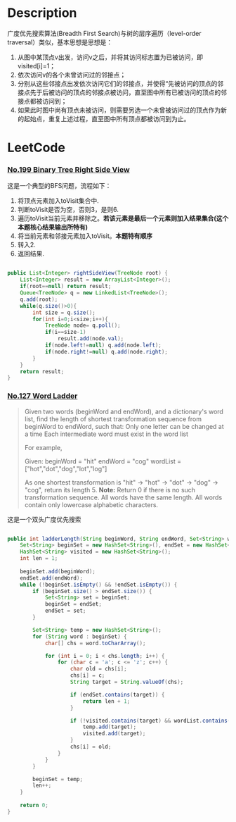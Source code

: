 # Description
广度优先搜索算法(Breadth First Search)与树的层序遍历（level-order traversal）类似，基本思想是思想是：

1. 从图中某顶点v出发，访问v之后，并将其访问标志置为已被访问，即visited[i]=1； 
2. 依次访问v的各个未曾访问过的邻接点； 
3. 分别从这些邻接点出发依次访问它们的邻接点，并使得“先被访问的顶点的邻接点先于后被访问的顶点的邻接点被访问，直至图中所有已被访问的顶点的邻接点都被访问到； 
4. 如果此时图中尚有顶点未被访问，则需要另选一个未曾被访问过的顶点作为新的起始点，重复上述过程，直至图中所有顶点都被访问到为止。

# LeetCode

### [No.199 Binary Tree Right Side View](https://leetcode.com/problems/binary-tree-right-side-view/)

这是一个典型的BFS问题，流程如下：

1. 将顶点元素加入toVisit集合中.
2. 判断toVisit是否为空，否则3，是则6.
3. 遍历toVisit当前元素并移除之。**若该元素是最后一个元素则加入结果集合(这个本题核心结果输出所特有)**
4. 将当前元素和邻接元素加入toVisit。**本题特有顺序**
5. 转入2.
6. 返回结果.

```java

public List<Integer> rightSideView(TreeNode root) {
	List<Integer> result = new ArrayList<Integer>();
    if(root==null) return result;
    Queue<TreeNode> q = new LinkedList<TreeNode>();
    q.add(root);
    while(q.size()>0){
        int size = q.size();
        for(int i=0;i<size;i++){
            TreeNode node= q.poll();
            if(i==size-1)
                result.add(node.val);
            if(node.left!=null) q.add(node.left);
            if(node.right!=null) q.add(node.right);
        }
    }
    return result;
}

```

### [No.127 Word Ladder](https://leetcode.com/problems/word-ladder/)
> Given two words (beginWord and endWord), and a dictionary's word list, find the length of shortest transformation sequence from beginWord to endWord, such that:
Only one letter can be changed at a time
Each intermediate word must exist in the word list
>
>For example,
>
>Given:
beginWord = "hit"
endWord = "cog"
wordList = ["hot","dot","dog","lot","log"]
>
>As one shortest transformation is "hit" -> "hot" -> "dot" -> "dog" -> "cog",
return its length 5.
**Note:**
    Return 0 if there is no such transformation sequence.
    All words have the same length.
    All words contain only lowercase alphabetic characters.

这是一个双头广度优先搜索

```java

public int ladderLength(String beginWord, String endWord, Set<String> wordList) {
	Set<String> beginSet = new HashSet<String>(), endSet = new HashSet<String>();
	HashSet<String> visited = new HashSet<String>();
	int len = 1;		
	
	beginSet.add(beginWord);
	endSet.add(endWord);
	while (!beginSet.isEmpty() && !endSet.isEmpty()) {
		if (beginSet.size() > endSet.size()) {
			Set<String> set = beginSet;
			beginSet = endSet;
			endSet = set;
		}

		Set<String> temp = new HashSet<String>();
		for (String word : beginSet) {
			char[] chs = word.toCharArray();

			for (int i = 0; i < chs.length; i++) {
				for (char c = 'a'; c <= 'z'; c++) {
					char old = chs[i];
					chs[i] = c;
					String target = String.valueOf(chs);

					if (endSet.contains(target)) {
						return len + 1;
					}

					if (!visited.contains(target) && wordList.contains(target)) {
						temp.add(target);
						visited.add(target);
					}
					chs[i] = old;
				}
			}
		}

		beginSet = temp;
		len++;
	}
	
	return 0;
}

```


